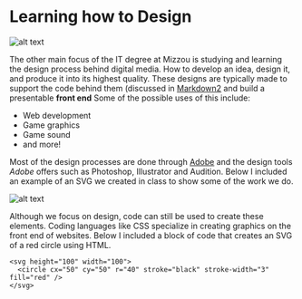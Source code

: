# Learning how to Design

![alt text](https://play-lh.googleusercontent.com/WIVfY42FSk4naFCn42h694luehyzsifuiy2l0ok_-lFeb50qda_7j3YQdp0x2-S2_ykH)

The other main focus of the IT degree at Mizzou is studying and learning the design process behind digital media. How to develop an idea, design it, and produce it into its highest quality. These designs are typically made to support the code behind them (discussed in [Markdown2](https://github.com/jakesimpkins/midtermProject/blob/main/markdown2.md) and build a presentable **front end** Some of the possible uses of this include:

- Web development
- Game graphics
- Game sound
- and more!

Most of the design processes are done through [Adobe](https://www.adobe.com/creativecloud.html?sdid=KKQWX&mv=search&ef_id=Cj0KCQjwhsmaBhCvARIsAIbEbH7YoZJDwxAM9l9ODIOPxfPMC3d7D4xm6E9Nhh0kxr9Cth5X1c6lYEAaAh14EALw_wcB:G:s&s_kwcid=AL!3085!3!541671698376!e!!g!!adobe!50818900!3060803800&mv=search&gclid=Cj0KCQjwhsmaBhCvARIsAIbEbH7YoZJDwxAM9l9ODIOPxfPMC3d7D4xm6E9Nhh0kxr9Cth5X1c6lYEAaAh14EALw_wcB) and the design tools _Adobe_ offers such as Photoshop, Illustrator and Audition. Below I included an example of an SVG we created in class to show some of the work we do.

![alt text](https://user-images.githubusercontent.com/112040527/197290506-1aeb90c4-778a-4ff7-9b8e-05be0edd1014.png)

Although we focus on design, code can still be used to create these elements. Coding languages like CSS specialize in creating graphics on the front end of websites. Below I included a block of code that creates an SVG of a red circle using HTML.

```
<svg height="100" width="100">
  <circle cx="50" cy="50" r="40" stroke="black" stroke-width="3" fill="red" />
</svg>
```

